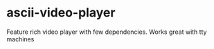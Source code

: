 # ascii-video-player
Feature rich video player with few dependencies. Works great with tty machines

